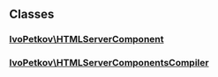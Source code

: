 ## Classes

### [IvoPetkov\HTMLServerComponent](ivopetkov.htmlservercomponent.class.md)

### [IvoPetkov\HTMLServerComponentsCompiler](ivopetkov.htmlservercomponentscompiler.class.md)

